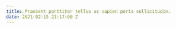 ```yaml
---
title: Praesent porttitor tellus ac sapien porta sollicitudin.
date: 2021-02-15 21:17:00 Z
---
```


